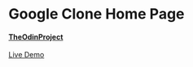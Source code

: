 # Google Clone Home Page 

#### [TheOdinProject](https://www.theodinproject.com/)

[Live Demo](https://shinichi23.github.io/Google.homepage.clone/)
